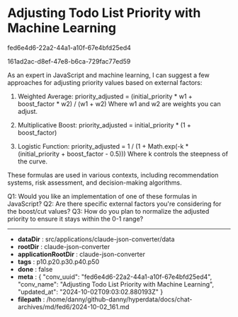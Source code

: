 # Adjusting Todo List Priority with Machine Learning

fed6e4d6-22a2-44a1-a10f-67e4bfd25ed4

161ad2ac-d8ef-47e8-b6ca-729fac77ed59

 As an expert in JavaScript and machine learning, I can suggest a few approaches for adjusting priority values based on external factors:

1. Weighted Average:
   priority_adjusted = (initial_priority * w1 + boost_factor * w2) / (w1 + w2)
   Where w1 and w2 are weights you can adjust.

2. Multiplicative Boost:
   priority_adjusted = initial_priority * (1 + boost_factor)

3. Logistic Function:
   priority_adjusted = 1 / (1 + Math.exp(-k * (initial_priority + boost_factor - 0.5)))
   Where k controls the steepness of the curve.

These formulas are used in various contexts, including recommendation systems, risk assessment, and decision-making algorithms.

Q1: Would you like an implementation of one of these formulas in JavaScript?
Q2: Are there specific external factors you're considering for the boost/cut values?
Q3: How do you plan to normalize the adjusted priority to ensure it stays within the 0-1 range?

---

* **dataDir** : src/applications/claude-json-converter/data
* **rootDir** : claude-json-converter
* **applicationRootDir** : claude-json-converter
* **tags** : p10.p20.p30.p40.p50
* **done** : false
* **meta** : {
  "conv_uuid": "fed6e4d6-22a2-44a1-a10f-67e4bfd25ed4",
  "conv_name": "Adjusting Todo List Priority with Machine Learning",
  "updated_at": "2024-10-02T09:03:02.880193Z"
}
* **filepath** : /home/danny/github-danny/hyperdata/docs/chat-archives/md/fed6/2024-10-02_161.md
